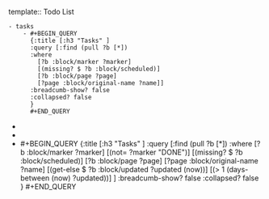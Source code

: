 template:: Todo List

	- tasks
		- #+BEGIN_QUERY
		  {:title [:h3 "Tasks" ]
		  :query [:find (pull ?b [*])
		  :where
		    [?b :block/marker ?marker]
		    [(missing? $ ?b :block/scheduled)]
		    [?b :block/page ?page]
		    [?page :block/original-name ?name]]
		  :breadcumb-show? false
		  :collapsed? false
		  }
		  #+END_QUERY
-
-
- #+BEGIN_QUERY
  {:title [:h3 "Tasks" ]
  :query [:find (pull ?b [*])
  :where
    [?b :block/marker ?marker]
    [(not= ?marker "DONE")]
    [(missing? $ ?b :block/scheduled)]
    [?b :block/page ?page]
    [?page :block/original-name ?name]
    [(get-else $ ?b :block/updated ?updated (now))]
    [(> 1 (days-between (now) ?updated))]
  ]
  :breadcumb-show? false
  :collapsed? false
  }
  #+END_QUERY